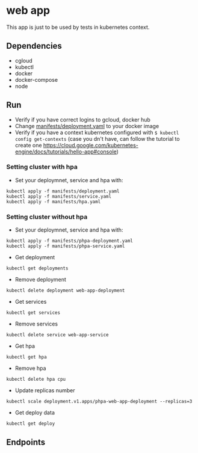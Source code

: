 # web app

This app is just to be used by tests in kubernetes context.

## Dependencies
- cgloud
- kubectl
- docker
- docker-compose
- node

## Run
- Verify if you have correct logins to gcloud, docker hub
- Change [manifests/deployment.yaml](https://github.com/Alice-Scholze/web-app/blob/27649fc418f5b140984678765df04f527bc4b4da/manifests/deployment.yaml#L18) to your docker image
- Verify if you have a context kubernetes configured with `$ kubectl config get-contexts` (case you dn't have, can follow the tutorial to create one https://cloud.google.com/kubernetes-engine/docs/tutorials/hello-app#console)

### Setting cluster with hpa
- Set your deploymnet, service and hpa with:
```
kubectl apply -f manifests/deployment.yaml
kubectl apply -f manifests/service.yaml
kubectl apply -f manifests/hpa.yaml
```

### Setting cluster without hpa
- Set your deploymnet, service and hpa with:
```
kubectl apply -f manifests/phpa-deployment.yaml
kubectl apply -f manifests/phpa-service.yaml
```


- Get deployment
```
kubectl get deployments
```

- Remove deployment
```
kubectl delete deployment web-app-deployment
```

- Get services
```
kubectl get services
```

- Remove services
```
kubectl delete service web-app-service

```

- Get hpa
```
kubectl get hpa
```

- Remove hpa
```
kubectl delete hpa cpu

```

- Update replicas number
```
kubectl scale deployment.v1.apps/phpa-web-app-deployment --replicas=3
```

- Get deploy data
```
kubectl get deploy
```

## Endpoints

